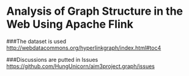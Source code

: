 Analysis of Graph Structure in the Web Using Apache Flink
=================
###The dataset is used
http://webdatacommons.org/hyperlinkgraph/index.html#toc4

###Discussions are putted in Issues
https://github.com/HungUnicorn/aim3project.graph/issues


